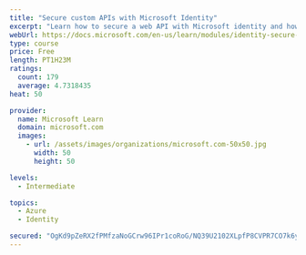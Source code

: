 ```yaml
---
title: "Secure custom APIs with Microsoft Identity"
excerpt: "Learn how to secure a web API with Microsoft identity and how to call it from another application."
webUrl: https://docs.microsoft.com/en-us/learn/modules/identity-secure-custom-api/
type: course
price: Free
length: PT1H23M
ratings:
  count: 179
  average: 4.7318435
heat: 50

provider:
  name: Microsoft Learn
  domain: microsoft.com
  images:
    - url: /assets/images/organizations/microsoft.com-50x50.jpg
      width: 50
      height: 50

levels:
  - Intermediate

topics:
  - Azure
  - Identity

secured: "OgKd9pZeRX2fPMfzaNoGCrw96IPr1coRoG/NQ39U2102XLpfP8CVPR7CO7k6yK56/4tyEhxaXGKU+G0Rph4cBXOys5zdeYNqxHJX/5fxSLJMWGfCUWdnS0sXrjcL6VpMSeSuA2N42VsaNx3JoyJzGvrHVdHTj6RUsQR0DQSXu2pebvQZOxedLfV8NCY3hjdM1mDuWuF2Qve9IXSgj9C8MN9cHyi/Bx8CD0DL8FpQ/c6TUEHsR/5lBqztDfBtmynOY+c/d2jk6/fQ9mY7It9kOPfZT4AeWUOVqzcqLboDNg8jTuJlgl7qbisiiwt9G1evEbmzfWSXT+bM2KOaMIJjiiBb8lhDwjNT+Y7Jq0aduwYvKbFBDQQaCctjfIbcHOXwB/FdTDJPLb4h220xx0eGZlSNqtlLve7GdH+58EYJTZQ=;XaCRME9PQ4bYgHtdjm2tKA=="
---
```


